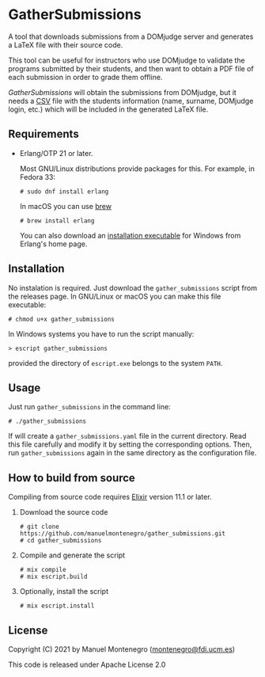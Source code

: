 # GatherSubmissions

A tool that downloads submissions from a DOMjudge server and generates a LaTeX file with their source code.

This tool can be useful for instructors who use DOMjudge to validate the programs
submitted by their students, and then want to obtain a PDF file of each submission
in order to grade them offline.

*GatherSubmissions* will obtain the submissions from DOMjudge, but it needs a [CSV](https://en.wikipedia.org/wiki/Comma-separated_values) file with the students information (name, surname, DOMjudge login, etc.) which will be included in the generated LaTeX file.

## Requirements

* Erlang/OTP 21 or later.

  Most GNU/Linux distributions provide packages for this. For example, in Fedora 33:

  ```
  # sudo dnf install erlang
  ```

  In macOS you can use [brew](https://formulae.brew.sh/formula/erlang)

  ```
  # brew install erlang
  ```

  You can also download an [installation executable](https://www.erlang.org/downloads) for Windows from Erlang's home page.

## Installation

No instalation is required. Just download the `gather_submissions` script from the releases page. In GNU/Linux or macOS you can make this file executable:

```
# chmod u+x gather_submissions
```

In Windows systems you have to run the script manually:

```
> escript gather_submissions
```

provided the directory of `escript.exe` belongs to the system `PATH`.

## Usage

Just run `gather_submissions` in the command line:

```
# ./gather_submissions
```

If will create a `gather_submissions.yaml` file in the current directory. Read this file carefully and modify it by setting the corresponding options. Then, run `gather_submissions` again in the same directory as the configuration file.



## How to build from source

Compiling from source code requires [Elixir](https://elixir-lang.org/) version 11.1 or later.

1. Download the source code

   ```
   # git clone https://github.com/manuelmontenegro/gather_submissions.git
   # cd gather_submissions
   ```

2. Compile and generate the script

   ```
   # mix compile
   # mix escript.build
   ```

3. Optionally, install the script

   ```
   # mix escript.install
   ```

## License

Copyright (C) 2021 by Manuel Montenegro (<montenegro@fdi.ucm.es>)

This code is released under Apache License 2.0
